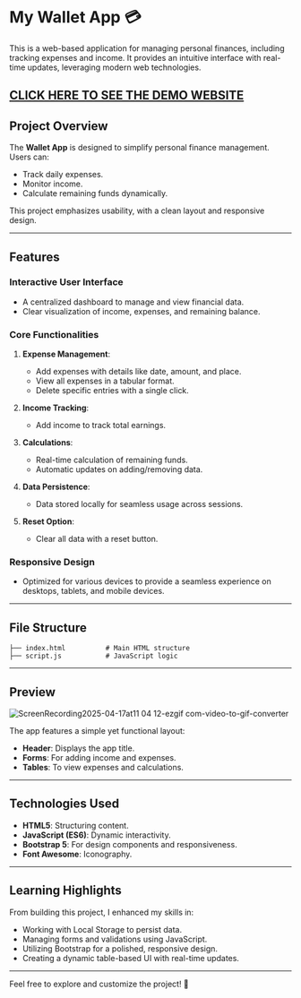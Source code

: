 # My Wallet App 💳

This is a web-based application for managing personal finances, including tracking expenses and income. It provides an intuitive interface with real-time updates, leveraging modern web technologies.

[CLICK HERE TO SEE THE DEMO WEBSITE](https://muzaffartaghiyev.github.io/WalletJSApp/)
---

## Project Overview

The **Wallet App** is designed to simplify personal finance management. Users can:
- Track daily expenses.
- Monitor income.
- Calculate remaining funds dynamically.

This project emphasizes usability, with a clean layout and responsive design.

---

## Features

### **Interactive User Interface**
- A centralized dashboard to manage and view financial data.
- Clear visualization of income, expenses, and remaining balance.

### **Core Functionalities**
1. **Expense Management**:
   - Add expenses with details like date, amount, and place.
   - View all expenses in a tabular format.
   - Delete specific entries with a single click.

2. **Income Tracking**:
   - Add income to track total earnings.

3. **Calculations**:
   - Real-time calculation of remaining funds.
   - Automatic updates on adding/removing data.

4. **Data Persistence**:
   - Data stored locally for seamless usage across sessions.

5. **Reset Option**:
   - Clear all data with a reset button.

### **Responsive Design**
- Optimized for various devices to provide a seamless experience on desktops, tablets, and mobile devices.

---

## File Structure

```
├── index.html          # Main HTML structure
├── script.js           # JavaScript logic
```

---

## Preview

![ScreenRecording2025-04-17at11 04 12-ezgif com-video-to-gif-converter](https://github.com/user-attachments/assets/5bb5a1bb-1598-4957-b701-a0efcfba0e66)


The app features a simple yet functional layout:
- **Header**: Displays the app title.
- **Forms**: For adding income and expenses.
- **Tables**: To view expenses and calculations.

---

## Technologies Used

- **HTML5**: Structuring content.
- **JavaScript (ES6)**: Dynamic interactivity.
- **Bootstrap 5**: For design components and responsiveness.
- **Font Awesome**: Iconography.

---

## Learning Highlights

From building this project, I enhanced my skills in:
- Working with Local Storage to persist data.
- Managing forms and validations using JavaScript.
- Utilizing Bootstrap for a polished, responsive design.
- Creating a dynamic table-based UI with real-time updates.

---

Feel free to explore and customize the project! 🚀
